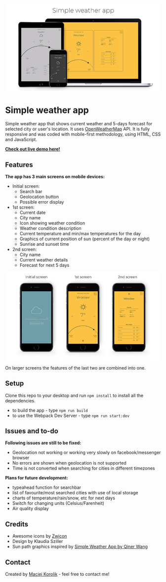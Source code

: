 
![Main screenshot](screenshots/weather1small.jpg)

#  Simple weather app
Simple weather app that shows current weather and 5-days forecast for selected city or user's location. It uses [OpenWeatherMap](https://openweathermap.org/) API. It is fully responsive and was coded with mobile-first methodology, using HTML, CSS and JavaScript. 

**[Check out live demo here!](https://maciejkorolik.github.io/WeatherApp/)**


##  Features


**The app has 3 main screens on mobile devices:**
 * Initial screen:
	 * Search bar
	 * Geolocation button
	 * Possible error display
  * 1st screen:
	  * Current date
	  * City name
	  * Icon showing weather condition
	  * Weather condition description
	  * Current temperature and min/max temperatures for the day
	  * Graphics of current position of sun (percent of the day or night)
	  * Sunrise and sunset time
* 2nd screen:
	* City name
	* Current weather details 
	* Forecast for next 5 days

![Mobile screenshot](screenshots/weather2small.jpg)

On larger screens the features of the last two are combined into one.

##  Setup

Clone this repo to your desktop and run  `npm install`  to install all the dependencies.
* to build the app -  type  `npm run build`
* to use the Webpack Dev Server - type `npm run start:dev`

  

##  Issues and to-do
**Following issues are still to be fixed:**
* Geolocation not working or working very slowly on facebook/messenger browser
* No errors are shown when geolocation is not supported
* Time is not converted when searching for cities in different timezones

**Plans for future development:**
* typeahead function for searchbar
* list of favourite/most searched cities with use of local storage
* charts of temperature/rain/snow, etc for next days
* Switch for changing units (Celsius/Farenheit)
* Air quality display

  
##  Credits

* Awesome icons by [Zwicon](https://www.zwicon.com/)
* Design by Klaudia Sziller 
* Sun path graphics inspired by [Simple Weather App by Qiner Wang](https://www.behance.net/gallery/65686219/simpe-weather-app?tracking_source=search%257Cweather%2bapp)

  

##  Contact

Created by [Maciej Korolik](https://github.com/maciejkorolik/) - feel free to contact me!
